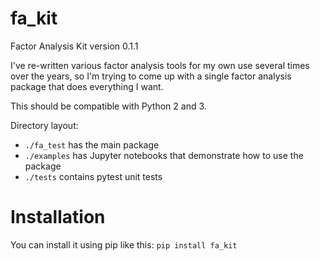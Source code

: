 # fa_kit
Factor Analysis Kit version 0.1.1

I've re-written various factor analysis tools for my own use several times over the years, so I'm trying to come up with a single factor analysis package that does everything I want.

This should be compatible with Python 2 and 3.

Directory layout:
* `./fa_test` has the main package
* `./examples` has Jupyter notebooks that demonstrate how to use the package
* `./tests` contains pytest unit tests

# Installation
You can install it using pip like this: `pip install fa_kit`
